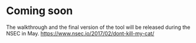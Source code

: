 # Coming soon
The walkthrough and the final version of the tool will be released during the NSEC in May. https://www.nsec.io/2017/02/dont-kill-my-cat/
